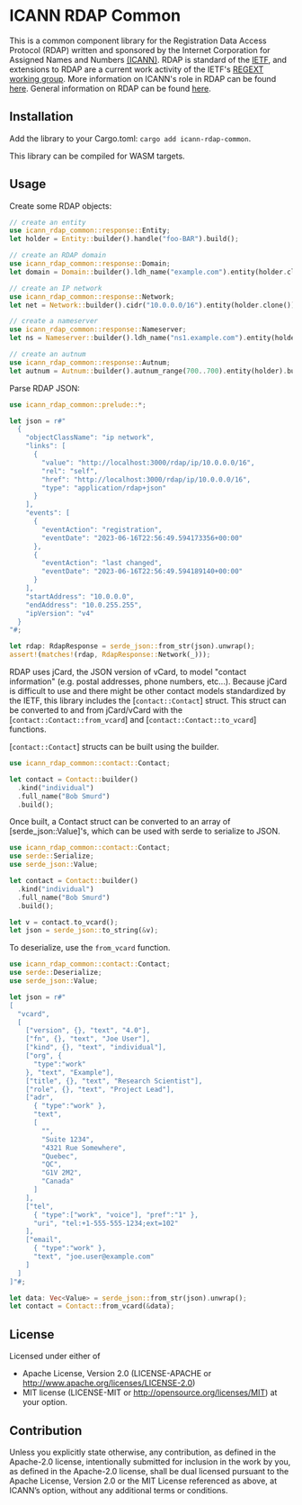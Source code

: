 ICANN RDAP Common
=================

This is a common component library for the Registration Data Access Protocol (RDAP) written and sponsored
by the Internet Corporation for Assigned Names and Numbers [(ICANN)](https://www.icann.org). 
RDAP is standard of the [IETF](https://ietf.org/), and extensions
to RDAP are a current work activity of the IETF's [REGEXT working group](https://datatracker.ietf.org/wg/regext/documents/).
More information on ICANN's role in RDAP can be found [here](https://www.icann.org/rdap).
General information on RDAP can be found [here](https://rdap.rcode3.com/).


Installation
------------

Add the library to your Cargo.toml: `cargo add icann-rdap-common`.

This library can be compiled for WASM targets.

Usage
-----

Create some RDAP objects:

```rust
// create an entity
use icann_rdap_common::response::Entity;
let holder = Entity::builder().handle("foo-BAR").build();

// create an RDAP domain
use icann_rdap_common::response::Domain;
let domain = Domain::builder().ldh_name("example.com").entity(holder.clone()).build();

// create an IP network
use icann_rdap_common::response::Network;
let net = Network::builder().cidr("10.0.0.0/16").entity(holder.clone()).build().unwrap();

// create a nameserver
use icann_rdap_common::response::Nameserver;
let ns = Nameserver::builder().ldh_name("ns1.example.com").entity(holder.clone()).build().unwrap();

// create an autnum
use icann_rdap_common::response::Autnum;
let autnum = Autnum::builder().autnum_range(700..700).entity(holder).build();
```

Parse RDAP JSON:

```rust
use icann_rdap_common::prelude::*;

let json = r#"
  {
    "objectClassName": "ip network",
    "links": [
      {
        "value": "http://localhost:3000/rdap/ip/10.0.0.0/16",
        "rel": "self",
        "href": "http://localhost:3000/rdap/ip/10.0.0.0/16",
        "type": "application/rdap+json"
      }
    ],
    "events": [
      {
        "eventAction": "registration",
        "eventDate": "2023-06-16T22:56:49.594173356+00:00"
      },
      {
        "eventAction": "last changed",
        "eventDate": "2023-06-16T22:56:49.594189140+00:00"
      }
    ],
    "startAddress": "10.0.0.0",
    "endAddress": "10.0.255.255",
    "ipVersion": "v4"
  }
"#;

let rdap: RdapResponse = serde_json::from_str(json).unwrap();
assert!(matches!(rdap, RdapResponse::Network(_)));
```

RDAP uses jCard, the JSON version of vCard, to model "contact information"
(e.g. postal addresses, phone numbers, etc...). Because jCard is difficult
to use and there might be other contact models standardized by the IETF,
this library includes the [`contact::Contact`] struct. This struct can be
converted to and from jCard/vCard with the [`contact::Contact::from_vcard`]
and [`contact::Contact::to_vcard`] functions.

[`contact::Contact`] structs can be built using the builder.

```rust
use icann_rdap_common::contact::Contact;

let contact = Contact::builder()
  .kind("individual")
  .full_name("Bob Smurd")
  .build();
```

Once built, a Contact struct can be converted to an array of [serde_json::Value]'s,
which can be used with serde to serialize to JSON.

```rust
use icann_rdap_common::contact::Contact;
use serde::Serialize;
use serde_json::Value;

let contact = Contact::builder()
  .kind("individual")
  .full_name("Bob Smurd")
  .build();

let v = contact.to_vcard();
let json = serde_json::to_string(&v);
```

To deserialize, use the `from_vcard` function.

```rust
use icann_rdap_common::contact::Contact;
use serde::Deserialize;
use serde_json::Value;

let json = r#"
[
  "vcard",
  [
    ["version", {}, "text", "4.0"],
    ["fn", {}, "text", "Joe User"],
    ["kind", {}, "text", "individual"],
    ["org", {
      "type":"work"
    }, "text", "Example"],
    ["title", {}, "text", "Research Scientist"],
    ["role", {}, "text", "Project Lead"],
    ["adr",
      { "type":"work" },
      "text",
      [
        "",
        "Suite 1234",
        "4321 Rue Somewhere",
        "Quebec",
        "QC",
        "G1V 2M2",
        "Canada"
      ]
    ],
    ["tel",
      { "type":["work", "voice"], "pref":"1" },
      "uri", "tel:+1-555-555-1234;ext=102"
    ],
    ["email",
      { "type":"work" },
      "text", "joe.user@example.com"
    ]
  ]
]"#;

let data: Vec<Value> = serde_json::from_str(json).unwrap();
let contact = Contact::from_vcard(&data);
```

License
-------

Licensed under either of
* Apache License, Version 2.0 (LICENSE-APACHE or http://www.apache.org/licenses/LICENSE-2.0)
* MIT license (LICENSE-MIT or http://opensource.org/licenses/MIT) at your option.

Contribution
------------

Unless you explicitly state otherwise, any contribution, as defined in the Apache-2.0 license, 
intentionally submitted for inclusion in the work by you, as defined in the Apache-2.0 license, 
shall be dual licensed pursuant to the Apache License, Version 2.0 or the MIT License referenced 
as above, at ICANN’s option, without any additional terms or conditions.
